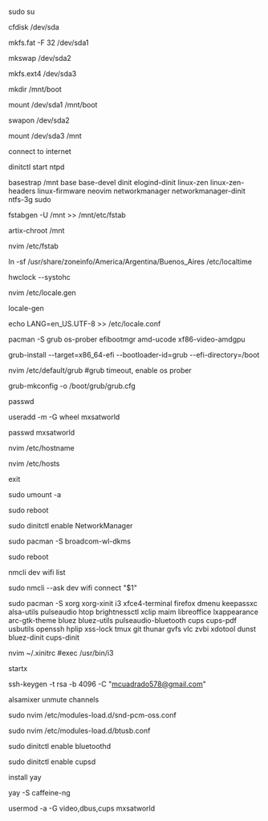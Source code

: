 sudo su

cfdisk /dev/sda

mkfs.fat -F 32 /dev/sda1

mkswap /dev/sda2

mkfs.ext4 /dev/sda3

mkdir /mnt/boot

mount /dev/sda1 /mnt/boot

swapon /dev/sda2

mount /dev/sda3 /mnt

connect to internet

dinitctl start ntpd

basestrap /mnt base base-devel dinit elogind-dinit linux-zen linux-zen-headers linux-firmware neovim networkmanager networkmanager-dinit ntfs-3g sudo 

fstabgen -U /mnt >> /mnt/etc/fstab

artix-chroot /mnt

nvim /etc/fstab

ln -sf /usr/share/zoneinfo/America/Argentina/Buenos_Aires /etc/localtime

hwclock --systohc

nvim /etc/locale.gen

locale-gen

echo LANG=en_US.UTF-8 >> /etc/locale.conf

pacman -S grub os-prober efibootmgr amd-ucode xf86-video-amdgpu

grub-install --target=x86_64-efi --bootloader-id=grub --efi-directory=/boot

nvim /etc/default/grub #grub timeout, enable os prober

grub-mkconfig -o /boot/grub/grub.cfg

passwd

useradd -m -G wheel mxsatworld

passwd mxsatworld

nvim /etc/hostname

nvim /etc/hosts

exit

sudo umount -a

sudo reboot

sudo dinitctl enable NetworkManager

sudo pacman -S broadcom-wl-dkms

sudo reboot

nmcli dev wifi list

sudo nmcli --ask dev wifi connect "$1"

sudo pacman -S xorg xorg-xinit i3 xfce4-terminal firefox dmenu keepassxc alsa-utils pulseaudio htop brightnessctl xclip maim libreoffice lxappearance arc-gtk-theme bluez bluez-utils pulseaudio-bluetooth cups cups-pdf usbutils openssh hplip xss-lock tmux git thunar gvfs vlc zvbi xdotool dunst bluez-dinit cups-dinit

nvim ~/.xinitrc #exec /usr/bin/i3

startx

ssh-keygen -t rsa -b 4096 -C "mcuadrado578@gmail.com"

alsamixer
    unmute channels

sudo nvim /etc/modules-load.d/snd-pcm-oss.conf

sudo nvim /etc/modules-load.d/btusb.conf

sudo dinitctl enable bluetoothd

sudo dinitctl enable cupsd

install yay

yay -S caffeine-ng

usermod -a -G video,dbus,cups mxsatworld
